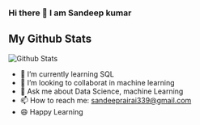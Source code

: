 ### Hi there 👋  I am Sandeep kumar

<!--
**sandeeprairai/sandeeprairai** is a ✨ _special_ ✨ repository because its `README.md` (this file) appears on your GitHub profile.

Here are some ideas to get you started:

- 🔭 I’m currently working on ...
- 🌱 I’m currently learning ...
- 👯 I’m looking to collaborate on ...
- 🤔 I’m looking for help with ...
- 💬 Ask me about ...
- 📫 How to reach me: ...
- 😄 Pronouns: ...
- ⚡ Fun fact: ...
-->
## My Github Stats



![Github Stats](https://github-readme-streak-stats.herokuapp.com/?user=sandeeprairai)





- 🌱 I’m currently learning SQL
- 👯 I’m looking to collaborat in machine learning 
- 💬 Ask me about Data Science, machine  Learning
- 📫 How to reach me: sandeeprairai339@gmail.com
- :smile: Happy Learning
